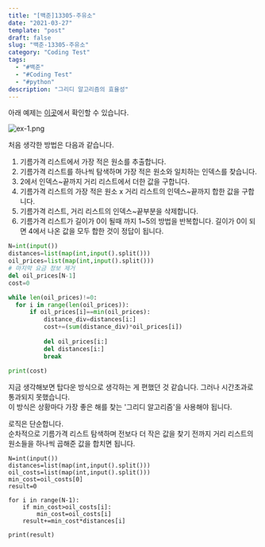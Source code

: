 ```yaml
---
title: "[백준]13305-주유소"
date: "2021-03-27"
template: "post"
draft: false
slug: "백준-13305-주유소"
category: "Coding Test"
tags:
  - "#백준"
  - "#Coding Test"
  - "#python"
description: "그리디 알고리즘의 효율성"
---
```


아래 예제는 [이곳](https://www.acmicpc.net/problem/13305)에서 확인할 수 있습니다.

![ex-1.png](/media/posts/2021-03-27---[백준]13305-주유소/ex-1.png)

처음 생각한 방법은 다음과 같습니다.

1. 기름가격 리스트에서 가장 적은 원소를 추출합니다.
2. 기름가격 리스트를 하나씩 탐색하며 가장 적은 원소와 일치하는 인덱스를 찾습니다.
3. 2에서 인덱스~끝까지 거리 리스트에서 더한 값을 구합니다.
4. 기름가격 리스트의 가장 적은 원소 x 거리 리스트의 인덱스~끝까지 합한 값을 구합니다.
5. 기름가격 리스트, 거리 리스트의 인덱스~끝부분을 삭제합니다.
6. 기름가격 리스트가 길이가 0이 될때 까지 1~5의 방법을 반복합니다. 길이가 0이 되면 4에서 나온 값을 모두 합한 것이 정답이 됩니다.

```python
N=int(input())
distances=list(map(int,input().split()))
oil_prices=list(map(int,input().split()))
# 마지막 요금 정보 제거
del oil_prices[N-1]
cost=0

while len(oil_prices)!=0:
  for i in range(len(oil_prices)):
      if oil_prices[i]==min(oil_prices):
          distance_div=distances[i:]
          cost+=(sum(distance_div)*oil_prices[i])
          
          del oil_prices[i:]
          del distances[i:]     
          break
           
print(cost)
```

지금 생각해보면 탑다운 방식으로 생각하는 게 편했던 것 같습니다. 그러나 시간초과로 통과되지 못했습니다.  
이 방식은 상황마다 가장 좋은 해를 찾는 '그리디 알고리즘'을 사용해야 됩니다.

로직은 단순합니다.  
순차적으로 기름가격 리스트 탐색하며 전보다 더 작은 값을 찾기 전까지 거리 리스트의 원소들을 하나씩 곱해준 값을 합치면 됩니다.

```JSX
N=int(input())
distances=list(map(int,input().split()))
oil_costs=list(map(int,input().split()))
min_cost=oil_costs[0]
result=0
    
for i in range(N-1):
    if min_cost>oil_costs[i]:
        min_cost=oil_costs[i]
    result+=min_cost*distances[i]

print(result) 
```

